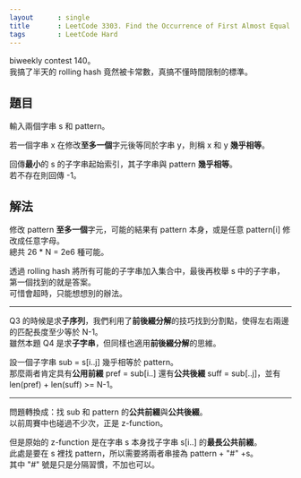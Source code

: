```yaml
---
layout      : single
title       : LeetCode 3303. Find the Occurrence of First Almost Equal Substring
tags        : LeetCode Hard
---
```

biweekly contest 140。  
我搞了半天的 rolling hash 竟然被卡常數，真搞不懂時間限制的標準。  

## 題目

輸入兩個字串 s 和 pattern。  

若一個字串 x 在修改**至多一個**字元後等同於字串 y，則稱 x 和 y **幾乎相等**。  

回傳**最小**的 s 的子字串起始索引，其子字串與 pattern **幾乎相等**。  
若不存在則回傳 -1。  

## 解法

修改 pattern **至多一個**字元，可能的結果有 pattern 本身，或是任意 pattern[i] 修改成任意字母。  
總共 26 \* N = 2e6 種可能。  

透過 rolling hash 將所有可能的子字串加入集合中，最後再枚舉 s 中的子字串，第一個找到的就是答案。  
可惜會超時，只能想想別的辦法。  

---

Q3 的時候是求**子序列**，我們利用了**前後綴分解**的技巧找到分割點，使得左右兩邊的匹配長度至少等於 N-1。  
雖然本題 Q4 是求**子字串**，但同樣也適用**前後綴分解**的思維。  

設一個子字串 sub = s[i..j] 幾乎相等於 pattern。  
那麼兩者肯定具有**公用前綴** pref = sub[i..] 還有**公共後綴** suff = sub[..j]，並有 len(pref) + len(suff) >= N-1。  

---

問題轉換成：找 sub 和 pattern 的**公共前綴**與**公共後綴**。  
以前周賽中也碰過不少次，正是 z-function。  

但是原始的 z-function 是在字串 s 本身找子字串 s[i..] 的**最長公共前綴**。  
此處是要在 s 裡找 pattern，所以需要將兩者串接為 pattern + "#" +s。  
其中 "#" 號是只是分隔習慣，不加也可以。  
